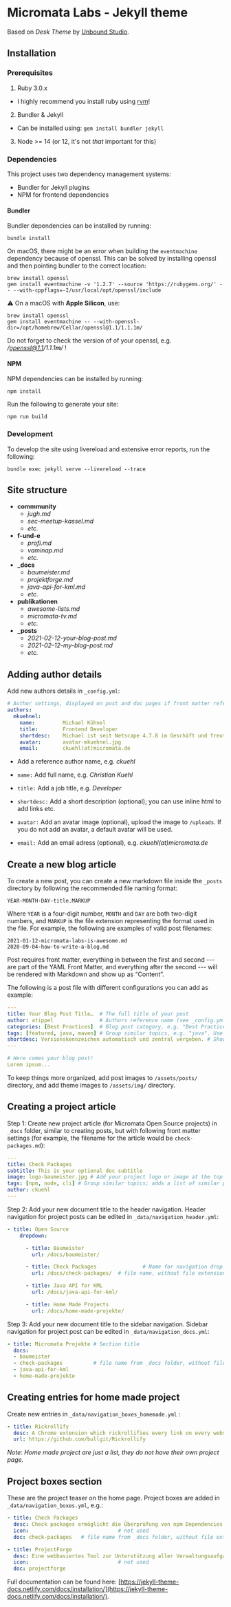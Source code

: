 # Micromata Labs - Jekyll theme

Based on _Desk Theme_ by [Unbound Studio](https://unbound.studio).



## Installation



### Prerequisites

1. Ruby 3.0.x
  - I highly recommend you install ruby using [rvm](https://rvm.io/)!
2. Bundler & Jekyll
  - Can be installed using: `gem install bundler jekyll`
3. Node >= 14 (or 12, it's not *that* important for this)

### Dependencies

This project uses two dependency management systems:
- Bundler for Jekyll plugins
- NPM for frontend dependencies



#### Bundler

Bundler dependencies can be installed by running:
```shell
bundle install
```

On macOS, there might be an error when  building the `eventmachine` dependency because of openssl. 
This can be solved by installing openssl and then pointing bundler to the correct location:

```shell
brew install openssl
gem install eventmachine -v '1.2.7' --source 'https://rubygems.org/' -- --with-cppflags=-I/usr/local/opt/openssl/include
```

⚠️ On a macOS with **Apple Silicon**, use:

```shell
brew install openssl
gem install eventmachine -- --with-openssl-dir=/opt/homebrew/Cellar/openssl@1.1/1.1.1m/
```
Do not forget to check the version of of your openssl, e.g. */openssl@1.1/1.1.1**m**/* !



#### NPM

NPM dependencies can be installed by running:
```shell
npm install
```

Run the following to generate your site:
```shell
npm run build
```


### Development

To develop the site using livereload and extensive error reports, run the following:
```shell
bundle exec jekyll serve --livereload --trace
```



## Site structure

- **commmunity**
  - *jugh.md*
  - *sec-meetup-kassel.md*
  - *etc.*
- **f-und-e**
  - *profi.md*
  - *vaminap.md*
  - *etc.*
- **_docs**
  - *baumeister.md*
  - *projektforge.md*
  - *java-api-for-kml.md*
  - *etc.*
- **publikationen**
  - *awesome-lists.md*
  - *micromata-tv.md*
  - *etc.*
- **_posts**
  - *2021-02-12-your-blog-post.md*
  - *2021-02-12-my-blog-post.md*
  - *etc.*

## Adding author details

Add new authors details in `_config.yml`:
```yaml
# Author settings, displayed on post and doc pages if front matter references author name e.g. author: ckuehl
authors:
  mkuehnel:
    name:         Michael Kühnel
    title:        Frontend Developer
    shortdesc:    Michael ist seit Netscape 4.7.8 im Geschäft und freut sich, dass dank Webstandards seitdem alles besser wird. Folge Michael bei <a href="https://twitter.com/mkuehnel">Twitter</a> oder <a href="https://github.com/mischah">GitHub</a>.
    avatar:       avatar-mkuehnel.jpg
    email:        ckuehl(at)micromata.de
```

- Add a reference author name, e.g. *ckuehl*

- `name:` Add full name, e.g. *Christian Kuehl*

- `title:` Add a job title, e.g. *Developer*

- `shortdesc:` Add a short description (optional); you can use inline html to add links etc.

- `avatar:` Add an avatar image (optional), upload the image to `/uploads`. If you do not add an avatar, a default avatar will be used.

- `email:` Add an email adress (optional), e.g. *ckuehl(at)micromata.de*

  

## Create a new blog article

To create a new post, you can create a new markdown file inside the `_posts` directory by following the recommended file naming format:
```
YEAR-MONTH-DAY-title.MARKUP
```
Where `YEAR` is a four-digit number, `MONTH` and `DAY` are both two-digit numbers, and `MARKUP` is the file extension representing the format used in the file. For example, the following are examples of valid post filenames:

```
2021-01-12-micromata-labs-is-awesome.md
2020-09-04-how-to-write-a-blog.md
```

Post requires front matter, everything in between the first and second --- are part of the YAML Front Matter, and everything after the second --- will be rendered with Markdown and show up as “Content”.

The following is a post file with different configurations you can add as example:

```yaml
---
title: Your Blog Post Title…  # The full title of your post
author: atippel               # Authors reference name (see _config.yml)
categories: [Best Practices]  # Blog post category, e.g. "Best Practices", "Quick Tips" (these are the only categories at the moment)
tags: [featured, java, maven] # Group similar topics, e.g. "java". Use "featured", if you want to show up the new blog post on the home page.
shortdesc: Versionskennzeichen automatisch und zentral vergeben. # Show as a short description of your blog post on the home page
---

# Here comes your blog post!
Lorem ipsum...
```

To keep things more organized, add post images to `/assets/posts/` directory, and add theme images to `/assets/img/` directory.



## Creating a project article

Step 1: Create new project article (for Micromata Open Source projects) in `_docs` folder, similar to creating posts, but with following front matter settings (for example, the filename for the article would be `check-packages.md`):

```yml
---
title: Check Packages
subtitle: This is your optional doc subtitle
image: logo-baumeister.jpg # Add your project logo or image at the top of the page (optional)
tags: [npm, node, cli] # Group similar topics; adds a list of similar projects at page bottom (optional)
author: ckuehl
---
```
Step 2: Add your new document title to the header navigation.
Header navigation for project posts can be edited in `_data/navigation_header.yml`:

```yml
- title: Open Source
    dropdown:

      - title: Baumeister
        url: /docs/baumeister/

      - title: Check Packages				# Name for navigation drop down
        url: /docs/check-packages/	# file name, without file extension

      - title: Java API for KML
        url: /docs/java-api-for-kml/

      - title: Home Made Projects
        url: /docs/home-made-projekte/
```

Step 3: Add your new document title to the sidebar navigation.
Sidebar navigation for project post can be edited in `_data/navigation_docs.yml`:

```yml
- title: Micromata Projekte # Section title
  docs:
  - baumeister
  - check-packages          # file name from _docs folder, without file extension
  - java-api-for-kml
  - home-made-projekte
```



## Creating entries for home made project

Create new  entries in `_data/navigation_boxes_homemade.yml` :

```yml
- title: Rickrollify
  desc: A Chrome extension which rickrollifies every link on every website – Psst!
  url: https://github.com/bullgit/Rickrollify
```

*Note: Home made project are just a list, they do not have their own project page.*

##  Project boxes section

These are the project teaser on the home page. Project boxes are added in `_data/navigation_boxes.yml`, e.g.:

```yml
- title: Check Packages
  desc: Check packages ermöglicht die Überprüfung von npm Dependencies eines Projektes via whitelisting (oder blacklisting).
  icon:								# not used
  doc: check-packages	# file name from _docs folder, without file extension

- title: ProjectForge
  desc: Eine webbasiertes Tool zur Unterstützung aller Verwaltungsaufgaben im Projektmanagement und der Unternehmensorganisation.
  icon:								# not used
  doc: projectforge
```




Full documentation can be found here: [https://jekyll-theme-docs.netlify.com/docs/installation/](https://jekyll-theme-docs.netlify.com/docs/installation/).
